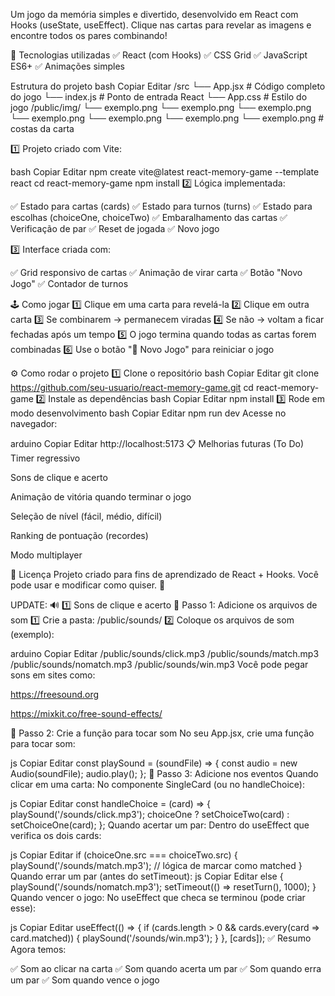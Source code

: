 Um jogo da memória simples e divertido, desenvolvido em React com Hooks (useState, useEffect).
Clique nas cartas para revelar as imagens e encontre todos os pares combinando!

🚀 Tecnologias utilizadas
✅ React (com Hooks)
✅ CSS Grid
✅ JavaScript ES6+
✅ Animações simples

 Estrutura do projeto
bash
Copiar
Editar
/src
 └── App.jsx         # Código completo do jogo
 └── index.js        # Ponto de entrada React
 └── App.css         # Estilo do jogo
/public/img/
 └── exemplo.png
 └── exemplo.png
 └── exemplo.png
 └── exemplo.png
 └── exemplo.png
 └── exemplo.png
 └── exemplo.png       # costas da carta

 1️⃣ Projeto criado com Vite:

bash
Copiar
Editar
npm create vite@latest react-memory-game --template react
cd react-memory-game
npm install
2️⃣ Lógica implementada:

✅ Estado para cartas (cards)
✅ Estado para turnos (turns)
✅ Estado para escolhas (choiceOne, choiceTwo)
✅ Embaralhamento das cartas
✅ Verificação de par
✅ Reset de jogada
✅ Novo jogo

3️⃣ Interface criada com:

✅ Grid responsivo de cartas
✅ Animação de virar carta
✅ Botão "Novo Jogo"
✅ Contador de turnos

🕹️ Como jogar
1️⃣ Clique em uma carta para revelá-la
2️⃣ Clique em outra carta
3️⃣ Se combinarem → permanecem viradas
4️⃣ Se não → voltam a ficar fechadas após um tempo
5️⃣ O jogo termina quando todas as cartas forem combinadas
6️⃣ Use o botão "🔄 Novo Jogo" para reiniciar o jogo

⚙️ Como rodar o projeto
1️⃣ Clone o repositório
bash
Copiar
Editar
git clone https://github.com/seu-usuario/react-memory-game.git
cd react-memory-game
2️⃣ Instale as dependências
bash
Copiar
Editar
npm install
3️⃣ Rode em modo desenvolvimento
bash
Copiar
Editar
npm run dev
Acesse no navegador:

arduino
Copiar
Editar
http://localhost:5173
📋 Melhorias futuras (To Do)
Timer regressivo

Sons de clique e acerto

Animação de vitória quando terminar o jogo

Seleção de nível (fácil, médio, difícil)

Ranking de pontuação (recordes)

Modo multiplayer

📜 Licença
Projeto criado para fins de aprendizado de React + Hooks.
Você pode usar e modificar como quiser. 🚀

UPDATE:
🔊 1️⃣ Sons de clique e acerto
🎵 Passo 1: Adicione os arquivos de som
1️⃣ Crie a pasta: /public/sounds/
2️⃣ Coloque os arquivos de som (exemplo):

arduino
Copiar
Editar
/public/sounds/click.mp3
/public/sounds/match.mp3
/public/sounds/nomatch.mp3
/public/sounds/win.mp3
Você pode pegar sons em sites como:

https://freesound.org

https://mixkit.co/free-sound-effects/

🎵 Passo 2: Crie a função para tocar som
No seu App.jsx, crie uma função para tocar som:

js
Copiar
Editar
const playSound = (soundFile) => {
  const audio = new Audio(soundFile);
  audio.play();
};
🎵 Passo 3: Adicione nos eventos
Quando clicar em uma carta:
No componente SingleCard (ou no handleChoice):

js
Copiar
Editar
const handleChoice = (card) => {
  playSound('/sounds/click.mp3');
  choiceOne ? setChoiceTwo(card) : setChoiceOne(card);
};
Quando acertar um par:
Dentro do useEffect que verifica os dois cards:

js
Copiar
Editar
if (choiceOne.src === choiceTwo.src) {
  playSound('/sounds/match.mp3');
  // lógica de marcar como matched
}
Quando errar um par (antes do setTimeout):
js
Copiar
Editar
else {
  playSound('/sounds/nomatch.mp3');
  setTimeout(() => resetTurn(), 1000);
}
Quando vencer o jogo:
No useEffect que checa se terminou (pode criar esse):

js
Copiar
Editar
useEffect(() => {
  if (cards.length > 0 && cards.every(card => card.matched)) {
    playSound('/sounds/win.mp3');
  }
}, [cards]);
✅ Resumo
Agora temos:

✅ Som ao clicar na carta
✅ Som quando acerta um par
✅ Som quando erra um par
✅ Som quando vence o jogo
